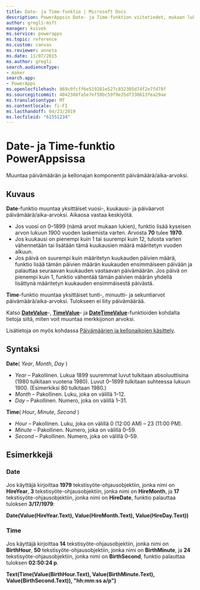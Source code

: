 ```yaml
---
title: Date- ja Time-funktio | Microsoft Docs
description: PowerAppsin Date- ja Time-funktion viitetiedot, mukaan lukien syntaksi ja esimerkit
author: gregli-msft
manager: kvivek
ms.service: powerapps
ms.topic: reference
ms.custom: canvas
ms.reviewer: anneta
ms.date: 11/07/2015
ms.author: gregli
search.audienceType:
- maker
search.app:
- PowerApps
ms.openlocfilehash: 869c0fcff6e519281e527c832305d74f2e7fd78f
ms.sourcegitcommit: 4042388fa5e7ef50bc59f9e35df330613fea29ae
ms.translationtype: MT
ms.contentlocale: fi-FI
ms.lasthandoff: 04/23/2019
ms.locfileid: "61551234"
---
```

# <a name="date-and-time-functions-in-powerapps"></a>Date- ja Time-funktio PowerAppsissa
Muuntaa päivämäärän ja kellonajan komponentit päivämäärä/aika-arvoksi.

## <a name="description"></a>Kuvaus
**Date**-funktio muuntaa yksittäiset vuosi-, kuukausi- ja päiväarvot päivämäärä/aika-arvoksi.  Aikaosa vastaa keskiyötä.

* Jos vuosi on 0–1899 (nämä arvot mukaan lukien), funktio lisää kyseisen arvon lukuun 1900 vuoden laskemista varten.  Arvosta **70** tulee **1970**.
* Jos kuukausi on pienempi kuin 1 tai suurempi kuin 12, tulosta varten vähennetään tai lisätään tämä kuukausien määrä määritetyn vuoden alkuun.
* Jos päivä on suurempi kuin määritetyn kuukauden päivien määrä, funktio lisää tämän päivien määrän kuukauden ensimmäiseen päivään ja palauttaa seuraavan kuukauden vastaavan päivämäärän.  Jos päivä on pienempi kuin 1, funktio vähentää tämän päivien määrän yhdellä lisättynä määritetyn kuukauden ensimmäisestä päivästä.

**Time**-funktio muuntaa yksittäiset tunti-, minuutti- ja sekuntiarvot päivämäärä/aika-arvoksi.  Tulokseen ei liity päivämäärää.

Katso **[DateValue](function-datevalue-timevalue.md)**-, **[TimeValue](function-datevalue-timevalue.md)**- ja **[DateTimeValue](function-datevalue-timevalue.md)**-funktioiden kohdalta tietoja siitä, miten voit muuntaa merkkijonon arvoksi.  

Lisätietoja on myös kohdassa [Päivämäärien ja kellonaikojen käsittely](../show-text-dates-times.md).

## <a name="syntax"></a>Syntaksi
**Date**( *Year*, *Month*, *Day* )

* *Year* – Pakollinen.  Lukua 1899 suuremmat luvut tulkitaan absoluuttisina (1980 tulkitaan vuotena 1980). Luvut 0–1899 tulkitaan suhteessa lukuun 1900. (Esimerkiksi 80 tulkitaan 1980.)
* *Month* – Pakollinen.  Luku, joka on välillä 1–12.
* *Day* – Pakollinen. Numero, joka on välillä 1–31.

**Time**( *Hour*, *Minute*, *Second* )

* *Hour* – Pakollinen.  Luku, joka on välillä 0 (12:00 AM) – 23 (11:00 PM).
* *Minute* – Pakollinen. Numero, joka on välillä 0–59.
* *Second* – Pakollinen. Numero, joka on välillä 0–59.

## <a name="examples"></a>Esimerkkejä
### <a name="date"></a>Date
Jos käyttäjä kirjoittaa **1979** tekstisyöte-ohjausobjektiin, jonka nimi on **HireYear**, **3** tekstisyöte-ohjausobjektiin, jonka nimi on **HireMonth**, ja **17** tekstisyöte-ohjausobjektiin, jonka nimi on **HireDate**, funktio palauttaa tuloksen **3/17/1979**:

**Date(Value(HireYear.Text), Value(HireMonth.Text), Value(HireDay.Text))**

### <a name="time"></a>Time
Jos käyttäjä kirjoittaa **14** tekstisyöte-ohjausobjektiin, jonka nimi on **BirthHour**, **50** tekstisyöte-ohjausobjektiin, jonka nimi on **BirthMinute**, ja **24** tekstisyöte-ohjausobjektiin, jonka nimi on **BirthSecond**, funktio palauttaa tuloksen **02:50:24 p**.

**Text(Time(Value(BirthHour.Text), Value(BirthMinute.Text), Value(BirthSecond.Text)), "hh:mm:ss a/p")**

